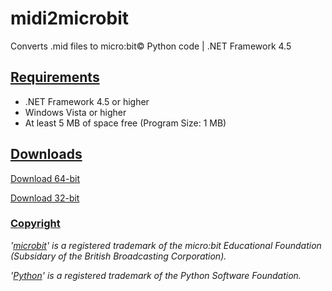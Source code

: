 # midi2microbit
Converts .mid files to micro:bit© Python code | .NET Framework 4.5

## <ins>Requirements</ins>
+ .NET Framework 4.5 or higher
+ Windows Vista or higher
+ At least 5 MB of space free (Program Size: 1 MB)

## <ins>Downloads</ins>
[Download 64-bit](https://github.com/BlueJay113/midi2microbit/releases/latest/download/MidiToMicrobit_x64.EXE)

[Download 32-bit](https://github.com/BlueJay113/midi2microbit/releases/latest/download/MidiToMicrobit_x32.EXE)

### <ins>Copyright</ins>
_'[microbit](https://microbit.org)' is a registered trademark of the micro:bit Educational Foundation (Subsidary of the British Broadcasting Corporation)._

_'[Python](https://python.org)' is a registered trademark of the Python Software Foundation._
